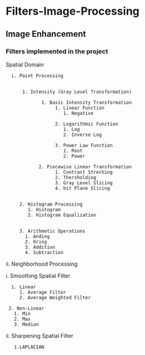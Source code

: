 # Filters-Image-Processing
 ## Image Enhancement
### Filters implemented in the project
Spatial Domain

      i. Point Processing

      
          1. Intensity (Gray Level Transformation)

                 1. Basic Intensity Transformation
                      1. Linear Function
                         1. Negative

                      2. Logarithmic Function 
                         1. Log
                         2. Inverse Log

                      3. Power Law Function 
                         1. Root
                         2. Power
          
                2. Piecewise Linear Transformation
                      1. Contrast Streching
                      2. Thersholding
                      3. Gray Level Slicing
                      4. bit Plane Slicing

                    
         2. Histogram Processing
            1. Histogram
            2. Histogram Equalization


         3. Arithmetic Operations
           1. Anding 
           2. Oring 
           3. Addition 
           4. Subtraction

ii. Neighborhood Processing

   i. Smoothing Spatial Filter

      1. Linear
         1. Average Filter
         2. Average Weighted Filter

     2. Non-Linear
       1. Min
       2. Max
       3. Median
       
   ii. Sharpening Spatial Filter
   
       1.LAPLACIAN
